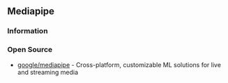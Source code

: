 ## Mediapipe



### Information


### Open Source
- [google/mediapipe](https://github.com/google/mediapipe) - Cross-platform, customizable ML solutions for live and streaming media


